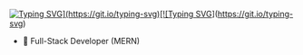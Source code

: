 [![Typing SVG](https://readme-typing-svg.demolab.com?font=Rubik+Burned&duration=3000&pause=1000&color=00F71E&background=FFFFFF00&random=false&width=435&lines=Hi%2C+I%E2%80%99m+Mostakim,)](https://git.io/typing-svg)[![Typing SVG](https://readme-typing-svg.demolab.com?font=Rubik+Burned&duration=3000&pause=1000&color=F70076&background=FFFFFF00&random=false&width=435&lines=Nice+to+Meet+you)](https://git.io/typing-svg)

- 🌱 Full-Stack Developer (MERN)

<!---
mostakim-h/mostakim-h is a ✨ special ✨ repository because its `README.md` (this file) appears on your GitHub profile.
You can click the Preview link to take a look at your changes.
--->
